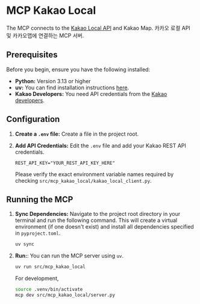 # MCP Kakao Local

The MCP connects to the [Kakao Local API](https://developers.kakao.com/docs/latest/ko/local/common) and Kakao Map.
카카오 로컬 API 및 카카오맵에 연결하는 MCP 서버.

## Prerequisites

Before you begin, ensure you have the following installed:

* **Python:** Version 3.13 or higher
* **uv:** You can find installation instructions [here](https://github.com/astral-sh/uv).
* **Kakao Developers:** You need API credentials from the [Kakao developers](https://developers.kakao.com/).

## Configuration

1. **Create a `.env` file:**  Create a file in the project root.

2. **Add API Credentials:** Edit the `.env` file and add your Kakao REST API credentials.
    ```.env
    REST_API_KEY="YOUR_REST_API_KEY_HERE"
    ```
    Please verify the exact environment variable names required by checking `src/mcp_kakao_local/kakao_local_client.py`.

## Running the MCP

1. **Sync Dependencies:** Navigate to the project root directory in your terminal and run the following command. This will create a virtual environment (if one doesn't exist) and install all dependencies specified in `pyproject.toml`.
    ```bash
    uv sync
    ```

2. **Run:**: You can run the MCP server using `uv`.
    ```bash
    uv run src/mcp_kakao_local
    ```

    For development,
    ```bash
    source .venv/bin/activate
    mcp dev src/mcp_kakao_local/server.py
    ```
